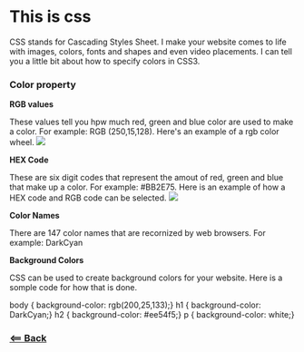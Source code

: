 
# This is css

CSS stands for Cascading Styles Sheet. I make your website comes to life with images, colors, fonts and shapes and even video placements. I can tell you a little bit about how to specify colors in CSS3.

### Color property

__RGB values__

These values tell you hpw much red, green and blue color are used to make a color. For example: RGB (250,15,128). Here's an example of a rgb color wheel.
![](https://upload.wikimedia.org/wikipedia/commons/thumb/6/6d/RGB_color_wheel_360.svg/250px-RGB_color_wheel_360.svg.png)

__HEX Code__

These are six digit codes that represent the amout of red, green and blue that make up a color. For example: #BB2E75. Here is an example of how a HEX code and RGB code can be selected.
![](http://s3.amazonaws.com/satisfaction-production/s3_images/458795/picker.png)

__Color Names__

There are 147 color names that are recornized by web browsers. For example: DarkCyan

__Background Colors__

CSS can be used to create background colors for your website. Here is a somple code for how that is done.

body {
   background-color: rgb(200,25,133);}
h1 {
   background-color: DarkCyan;}
h2 {
   background-color: #ee54f5;}
p  {
   background-color: white;}

### [<== Back](README.md)
